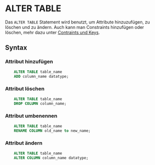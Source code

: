 # ALTER TABLE

Das `ALTER TABLE` Statement wird benutzt, um Attribute hinzuzufügen, zu löschen und zu ändern. Auch kann man Constraints hinzufügen oder löschen,
mehr dazu unter [Contraints und Keys](Beschraenkungen-und-Keys.md).

## Syntax

### Attribut hinzufügen

```SQL
    ALTER TABLE table_name
    ADD column_name datatype;
```

### Attribut löschen

```SQL
    ALTER TABLE table_name
    DROP COLUMN column_name;
```

### Attribut umbenennen

```SQL
    ALTER TABLE table_name
    RENAME COLUMN old_name to new_name;
```

### Attribut ändern

```SQL
    ALTER TABLE table_name
    ALTER COLUMN column_name datatype;
```